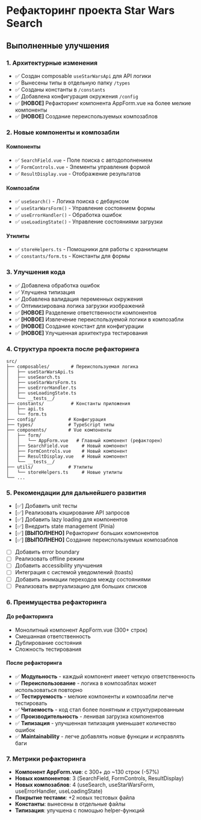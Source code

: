 # Рефакторинг проекта Star Wars Search

## Выполненные улучшения

### 1. Архитектурные изменения

- ✅ Создан composable `useStarWarsApi` для API логики
- ✅ Вынесены типы в отдельную папку `/types`
- ✅ Созданы константы в `/constants`
- ✅ Добавлена конфигурация окружения `/config`
- ✅ **[НОВОЕ]** Рефакторинг компонента AppForm.vue на более мелкие компоненты
- ✅ **[НОВОЕ]** Создание переиспользуемых композаблов

### 2. Новые компоненты и композабли

#### Компоненты

- ✅ `SearchField.vue` - Поле поиска с автодополнением
- ✅ `FormControls.vue` - Элементы управления формой
- ✅ `ResultDisplay.vue` - Отображение результатов

#### Композабли

- ✅ `useSearch()` - Логика поиска с дебаунсом
- ✅ `useStarWarsForm()` - Управление состоянием формы
- ✅ `useErrorHandler()` - Обработка ошибок
- ✅ `useLoadingState()` - Управление состояниями загрузки

#### Утилиты

- ✅ `storeHelpers.ts` - Помощники для работы с хранилищем
- ✅ `constants/form.ts` - Константы для формы

### 3. Улучшения кода

- ✅ Добавлена обработка ошибок
- ✅ Улучшена типизация
- ✅ Добавлена валидация переменных окружения
- ✅ Оптимизирована логика загрузки изображений
- ✅ **[НОВОЕ]** Разделение ответственности компонентов
- ✅ **[НОВОЕ]** Извлечение переиспользуемой логики в композабли
- ✅ **[НОВОЕ]** Создание констант для конфигурации
- ✅ **[НОВОЕ]** Улучшенная архитектура тестирования

### 4. Структура проекта после рефакторинга

```
src/
├── composables/        # Переиспользуемая логика
│   ├── useStarWarsApi.ts
│   ├── useSearch.ts
│   ├── useStarWarsForm.ts
│   ├── useErrorHandler.ts
│   ├── useLoadingState.ts
│   └── __tests__/
├── constants/          # Константы приложения
│   ├── api.ts
│   └── form.ts
├── config/            # Конфигурация
├── types/             # TypeScript типы
├── components/        # Vue компоненты
│   ├── form/
│   │   └── AppForm.vue   # Главный компонент (рефакторен)
│   ├── SearchField.vue     # Новый компонент
│   ├── FormControls.vue    # Новый компонент
│   ├── ResultDisplay.vue   # Новый компонент
│   └── __tests__/
├── utils/             # Утилиты
│   └── storeHelpers.ts     # Новые утилиты
└── ...
```

### 5. Рекомендации для дальнейшего развития

- [✅] Добавить unit тесты
- [✅] Реализовать кэширование API запросов
- [✅] Добавить lazy loading для компонентов
- [✅] Внедрить state management (Pinia)
- [✅] **[ВЫПОЛНЕНО]** Рефакторинг больших компонентов
- [✅] **[ВЫПОЛНЕНО]** Создание переиспользуемых композаблов
- [ ] Добавить error boundary
- [ ] Реализовать offline режим
- [ ] Добавить accessibility улучшения
- [ ] Интеграция с системой уведомлений (toasts)
- [ ] Добавить анимации переходов между состояниями
- [ ] Реализовать виртуализацию для больших списков

### 6. Преимущества рефакторинга

#### До рефакторинга

- Монолитный компонент AppForm.vue (300+ строк)
- Смешанная ответственность
- Дублирование состояния
- Сложность тестирования

#### После рефакторинга

- ✅ **Модульность** - каждый компонент имеет четкую ответственность
- ✅ **Переиспользование** - логика в композаблах может использоваться повторно
- ✅ **Тестируемость** - мелкие компоненты и композабли легче тестировать
- ✅ **Читаемость** - код стал более понятным и структурированным
- ✅ **Производительность** - ленивая загрузка компонентов
- ✅ **Типизация** - улучшенная типизация уменьшает количество ошибок
- ✅ **Maintainability** - легче добавлять новые функции и исправлять баги

### 7. Метрики рефакторинга

- **Компонент AppForm.vue**: с 300+ до ~130 строк (-57%)
- **Новых компонентов**: 3 (SearchField, FormControls, ResultDisplay)
- **Новых композаблов**: 4 (useSearch, useStarWarsForm, useErrorHandler, useLoadingState)
- **Покрытие тестами**: +2 новых тестовых файла
- **Константы**: вынесены в отдельные файлы
- **Типизация**: улучшена с помощью helper-функций
